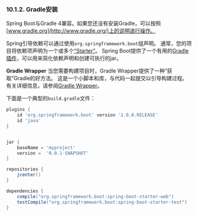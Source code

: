 ### 10.1.2. Gradle安装

Spring Boot与Gradle 4兼容。如果您还没有安装Gradle，可以按照[www.gradle.org](http://www.gradle.org/)上的说明进行操作。

Spring引导依赖可以通过使用`org.springframework.boot`组声明。 通常，您的项目将依赖项声明为一个或多个[“Starter”](../part3/13.5.md)。 Spring Boot提供了一个有用的[Gradle插件](../part8/69.md)，可以用来简化依赖声明和创建可执行的jar。

**Gradle Wrapper**
当您需要构建项目时，Gradle Wrapper提供了一种“获取”Gradle的好方法。 这是一个小脚本和库，与代码一起提交以引导构建过程。 有关详细信息，请参阅[Gradle Wrapper](www.gradle.org/docs/current/userguide/gradle_wrapper.html)。

下面是一个典型的`build.gradle`文件：
```gradle
plugins {
    id 'org.springframework.boot' version '2.0.0.RELEASE'
    id 'java'
}


jar {
    baseName = 'myproject'
    version =  '0.0.1-SNAPSHOT'
}

repositories {
    jcenter()
}

dependencies {
    compile("org.springframework.boot:spring-boot-starter-web")
    testCompile("org.springframework.boot:spring-boot-starter-test")
}

```
